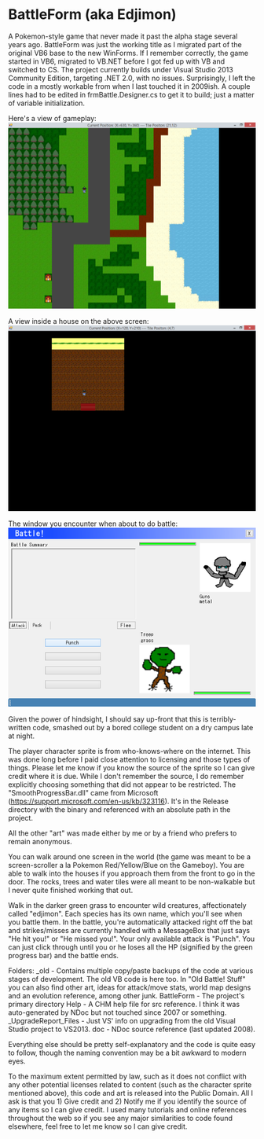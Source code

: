 # BattleForm (aka Edjimon)
A Pokemon-style game that never made it past the alpha stage several years ago. BattleForm was just the working title as I migrated part of the original VB6 base to the new WinForms. If I remember correctly, the game started in VB6, migrated to VB.NET before I got fed up with VB and switched to CS. The project currently builds under Visual Studio 2013 Community Edition, targeting .NET 2.0, with no issues. Surprisingly, I left the code in a mostly workable from when I last touched it in 2009ish. A couple lines had to be edited in frmBattle.Designer.cs to get it to build; just a matter of variable initialization.

Here's a view of gameplay:
![ss-world](ss-world.png)

A view inside a house on the above screen:
![ss-house](ss-house.png)

The window you encounter when about to do battle:
![ss-battle](ss-battle.png)

Given the power of hindsight, I should say up-front that this is terribly-written code, smashed out by a bored college student on a dry campus late at night.

The player character sprite is from who-knows-where on the internet. This was done long before I paid close attention to licensing and those types of things. Please let me know if you know the source of the sprite so I can give credit where it is due. While I don't remember the source, I do remember explicitly choosing something that did not appear to be restricted. The "SmoothProgressBar.dll" came from Microsoft (https://support.microsoft.com/en-us/kb/323116). It's in the Release directory with the binary and referenced with an absolute path in the project.

All the other "art" was made either by me or by a friend who prefers to remain anonymous.

You can walk around one screen in the world (the game was meant to be a screen-scroller a la Pokemon Red/Yellow/Blue on the Gameboy). You are able to walk into the houses if you approach them from the front to go in the door. The rocks, trees and water tiles were all meant to be non-walkable but I never quite finished working that out.

Walk in the darker green grass to encounter wild creatures, affectionately called "edjimon". Each species has its own name, which you'll see when you battle them. In the battle, you're automatically attacked right off the bat and strikes/misses are currently handled with a MessageBox that just says "He hit you!" or "He missed you!". Your only available attack is "Punch". You can just click through until you or he loses all the HP (signified by the green progress bar) and the battle ends.

Folders:
_old - Contains multiple copy/paste backups of the code at various stages of development. The old VB code is here too. In "Old Battle! Stuff" you can also find other art, ideas for attack/move stats, world map designs and an evolution reference, among other junk.
BattleForm - The project's primary directory
Help - A CHM help file for src reference. I think it was auto-generated by NDoc but not touched since 2007 or something.
_UpgradeReport_Files - Just VS' info on upgrading from the old Visual Studio project to VS2013.
doc - NDoc source reference (last updated 2008). 

Everything else should be pretty self-explanatory and the code is quite easy to follow, though the naming convention may be a bit awkward to modern eyes.

To the maximum extent permitted by law, such as it does not conflict with any other potential licenses related to content (such as the character sprite mentioned above), this code and art is released into the Public Domain. All I ask is that you 1) Give credit and 2) Notify me if you identify the source of any items so I can give credit. I used many tutorials and online references throughout the web so if you see any major similarities to code found elsewhere, feel free to let me know so I can give credit.
